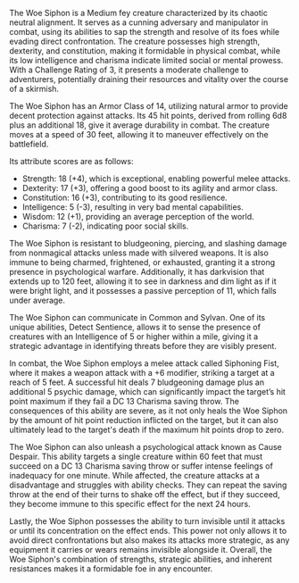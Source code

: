 The Woe Siphon is a Medium fey creature characterized by its chaotic neutral alignment. It serves as a cunning adversary and manipulator in combat, using its abilities to sap the strength and resolve of its foes while evading direct confrontation. The creature possesses high strength, dexterity, and constitution, making it formidable in physical combat, while its low intelligence and charisma indicate limited social or mental prowess. With a Challenge Rating of 3, it presents a moderate challenge to adventurers, potentially draining their resources and vitality over the course of a skirmish.

The Woe Siphon has an Armor Class of 14, utilizing natural armor to provide decent protection against attacks. Its 45 hit points, derived from rolling 6d8 plus an additional 18, give it average durability in combat. The creature moves at a speed of 30 feet, allowing it to maneuver effectively on the battlefield. 

Its attribute scores are as follows: 
- Strength: 18 (+4), which is exceptional, enabling powerful melee attacks.
- Dexterity: 17 (+3), offering a good boost to its agility and armor class.
- Constitution: 16 (+3), contributing to its good resilience.
- Intelligence: 5 (-3), resulting in very bad mental capabilities.
- Wisdom: 12 (+1), providing an average perception of the world.
- Charisma: 7 (-2), indicating poor social skills.

The Woe Siphon is resistant to bludgeoning, piercing, and slashing damage from nonmagical attacks unless made with silvered weapons. It is also immune to being charmed, frightened, or exhausted, granting it a strong presence in psychological warfare. Additionally, it has darkvision that extends up to 120 feet, allowing it to see in darkness and dim light as if it were bright light, and it possesses a passive perception of 11, which falls under average.

The Woe Siphon can communicate in Common and Sylvan. One of its unique abilities, Detect Sentience, allows it to sense the presence of creatures with an Intelligence of 5 or higher within a mile, giving it a strategic advantage in identifying threats before they are visibly present.

In combat, the Woe Siphon employs a melee attack called Siphoning Fist, where it makes a weapon attack with a +6 modifier, striking a target at a reach of 5 feet. A successful hit deals 7 bludgeoning damage plus an additional 5 psychic damage, which can significantly impact the target’s hit point maximum if they fail a DC 13 Charisma saving throw. The consequences of this ability are severe, as it not only heals the Woe Siphon by the amount of hit point reduction inflicted on the target, but it can also ultimately lead to the target's death if the maximum hit points drop to zero.

The Woe Siphon can also unleash a psychological attack known as Cause Despair. This ability targets a single creature within 60 feet that must succeed on a DC 13 Charisma saving throw or suffer intense feelings of inadequacy for one minute. While affected, the creature attacks at a disadvantage and struggles with ability checks. They can repeat the saving throw at the end of their turns to shake off the effect, but if they succeed, they become immune to this specific effect for the next 24 hours.

Lastly, the Woe Siphon possesses the ability to turn invisible until it attacks or until its concentration on the effect ends. This power not only allows it to avoid direct confrontations but also makes its attacks more strategic, as any equipment it carries or wears remains invisible alongside it. Overall, the Woe Siphon's combination of strengths, strategic abilities, and inherent resistances makes it a formidable foe in any encounter.
